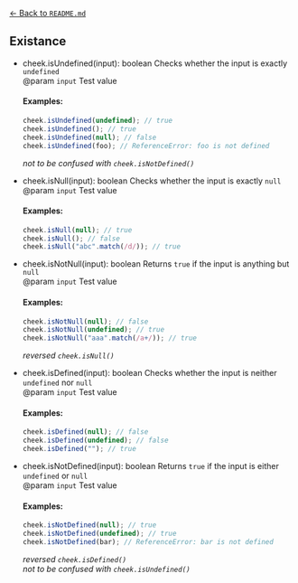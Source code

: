 [← Back to `README.md`](../README.md)

## Existance
- cheek.isUndefined(input): boolean
  Checks whether the input is exactly `undefined`  
  @param `input` Test value

  #### Examples:
  ```javascript
  cheek.isUndefined(undefined); // true
  cheek.isUndefined(); // true
  cheek.isUndefined(null); // false
  cheek.isUndefined(foo); // ReferenceError: foo is not defined
  ```

  _not to be confused with `cheek.isNotDefined()`_

- cheek.isNull(input): boolean
  Checks whether the input is exactly `null`  
  @param `input` Test value

  #### Examples:
  ```javascript
  cheek.isNull(null); // true
  cheek.isNull(); // false
  cheek.isNull("abc".match(/d/)); // true
  ```

- cheek.isNotNull(input): boolean
  Returns `true` if the input is anything but `null`  
  @param `input` Test value

  #### Examples:
  ```javascript
  cheek.isNotNull(null); // false
  cheek.isNotNull(undefined); // true
  cheek.isNotNull("aaa".match(/a+/)); // true
  ```

  _reversed `cheek.isNull()`_

- cheek.isDefined(input): boolean
  Checks whether the input is neither `undefined` nor `null`  
  @param `input` Test value

  #### Examples:
  ```javascript
  cheek.isDefined(null); // false
  cheek.isDefined(undefined); // false
  cheek.isDefined(""); // true
  ```

- cheek.isNotDefined(input): boolean
  Returns `true` if the input is either `undefined` or `null`  
  @param `input` Test value

  #### Examples:
  ```javascript
  cheek.isNotDefined(null); // true
  cheek.isNotDefined(undefined); // true
  cheek.isNotDefined(bar); // ReferenceError: bar is not defined
  ```

  _reversed `cheek.isDefined()`_  
  _not to be confused with `cheek.isUndefined()`_